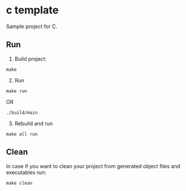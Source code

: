 # c template

Sample project for C.

## Run

1. Build project:

```shell
make
```

2. Run

```shell
make run 
```

OR

```shell
./build/main
```

3. Rebuild and run

```shell
make all run
```

## Clean

In case if you want to clean your project from generated object files and executables run:

```shell
make clean
```

